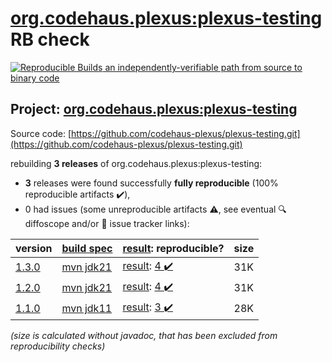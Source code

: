 [org.codehaus.plexus:plexus-testing](https://central.sonatype.com/artifact/org.codehaus.plexus/plexus-testing/versions) RB check
=======

[![Reproducible Builds](https://reproducible-builds.org/images/logos/rb.svg) an independently-verifiable path from source to binary code](https://reproducible-builds.org/)

## Project: [org.codehaus.plexus:plexus-testing](https://central.sonatype.com/artifact/org.codehaus.plexus/plexus-testing/versions)

Source code: [https://github.com/codehaus-plexus/plexus-testing.git](https://github.com/codehaus-plexus/plexus-testing.git)

rebuilding **3 releases** of org.codehaus.plexus:plexus-testing:
- **3** releases were found successfully **fully reproducible** (100% reproducible artifacts :heavy_check_mark:),
- 0 had issues (some unreproducible artifacts :warning:, see eventual :mag: diffoscope and/or :memo: issue tracker links):

| version | [build spec](/BUILDSPEC.md) | [result](https://reproducible-builds.org/docs/jvm/): reproducible? | size |
| -- | --------- | ------ | -- |
| [1.3.0](https://central.sonatype.com/artifact/org.codehaus.plexus/plexus-testing/1.3.0/pom) | [mvn jdk21](plexus-testing-1.3.0.buildspec) | [result](plexus-testing-1.3.0.buildinfo): [4 :heavy_check_mark: ](plexus-testing-1.3.0.buildcompare) | 31K |
| [1.2.0](https://central.sonatype.com/artifact/org.codehaus.plexus/plexus-testing/1.2.0/pom) | [mvn jdk21](plexus-testing-1.2.0.buildspec) | [result](plexus-testing-1.2.0.buildinfo): [4 :heavy_check_mark: ](plexus-testing-1.2.0.buildcompare) | 31K |
| [1.1.0](https://central.sonatype.com/artifact/org.codehaus.plexus/plexus-testing/1.1.0/pom) | [mvn jdk11](plexus-testing-1.1.0.buildspec) | [result](plexus-testing-1.1.0.buildinfo): [3 :heavy_check_mark: ](plexus-testing-1.1.0.buildcompare) | 28K |

<i>(size is calculated without javadoc, that has been excluded from reproducibility checks)</i>
